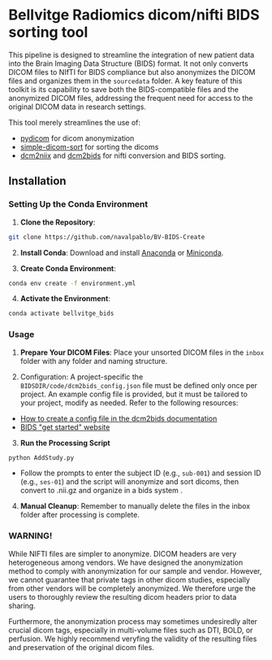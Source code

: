 # Bellvitge Radiomics dicom/nifti BIDS sorting tool

This pipeline is designed to streamline the integration of new patient data into the Brain Imaging Data Structure (BIDS) format. It not only converts DICOM files to NIfTI for BIDS compliance but also anonymizes the DICOM files and organizes them in the `sourcedata` folder. A key feature of this toolkit is its capability to save both the BIDS-compatible files and the anonymized DICOM files, addressing the frequent need for access to the original DICOM data in research settings.

This tool merely streamlines the use of:
- [pydicom](https://pydicom.github.io/) for dicom anonymization
- [simple-dicom-sort](https://pypi.org/project/simple-dicom-sort/) for sorting the dicoms
- [dcm2niix](https://github.com/rordenlab/dcm2niix) and [dcm2bids](https://unfmontreal.github.io/Dcm2Bids/3.1.1/) for nifti conversion and BIDS sorting.
 		

## Installation

### Setting Up the Conda Environment

1. **Clone the Repository**:
```bash
git clone https://github.com/navalpablo/BV-BIDS-Create
```

2. **Install Conda**: 
Download and install [Anaconda](https://www.anaconda.com/products/distribution) or [Miniconda](https://docs.conda.io/en/latest/miniconda.html).

3. **Create Conda Environment**:
```bash
conda env create -f environment.yml
```

4. **Activate the Environment**:
```bash
conda activate bellvitge_bids
```

### Usage

1. **Prepare Your DICOM Files**: Place your unsorted DICOM files in the `inbox` folder with any folder and naming structure.

2. Configuration: A project-specific the `BIDSDIR/code/dcm2bids_config.json` file must  be defined only once per project. An example config file is provided, but it must be tailored to your project, modify as needed. Refer to the following resources: 
- [How to create a config file in the dcm2bids documentation](https://unfmontreal.github.io/Dcm2Bids/3.1.1/how-to/create-config-file/) 
- [BIDS "get started" website](https://bids.neuroimaging.io/get_started.html)

3. **Run the Processing Script**
```bash
python AddStudy.py
```
   - Follow the prompts to enter the subject ID (e.g., `sub-001`) and session ID (e.g., `ses-01`) and the script will anonymize and sort dicoms, then convert to .nii.gz and organize in a bids system .

4. **Manual Cleanup**: Remember to manually delete the files in the inbox folder after processing is complete.


### WARNING!
While NIFTI files are simpler to anonymize. DICOM headers are very heterogeneous among vendors. We have designed the anonymization method to comply with anonymization for our sample and vendor. However, we cannot guarantee that private tags in other dicom studies, especially from other vendors will be completely anonymized. We therefore urge the users to thoroughly review the resulting dicom headers prior to data sharing. 

Furthermore, the anonymization process may sometimes undesiredly alter crucial dicom tags, especially in multi-volume files such as DTI, BOLD, or perfusion. We highly recommend veryfing the validity of the resulting files and preservation of the original dicom files. 


